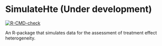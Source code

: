 # SimulateHte (Under development)
<!-- badges: start -->
[![R-CMD-check](https://github.com/rekkasA/SimulateHte/workflows/R-CMD-check/badge.svg)](https://github.com/rekkasA/SimulateHte/actions)
<!-- badges: end -->

An R-package that simulates data for the assessment of treatment effect heterogeneity.
